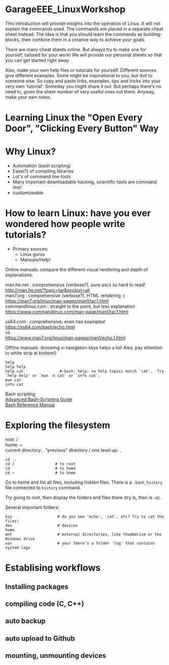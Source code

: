 # GarageEEE_LinuxWorkshop

This introduction will provide insights into the operation of Linux. It will not explain the commands used. The commands are placed in a separate cheat sheet instead. The idea is that you should learn the commands as building-blocks, then combine them in a creative way to achieve your goals.

There are many cheat sheets online. But always try to make one for yourself, tailored for your work! We will provide our personal sheets so that you can get started right away.

Also, make your own help files or tutorials for yourself. Different sources give different examples. Some might be inspirational to you, but dull to someone else. So copy and paste links, examples, tips and tricks into your very own 'tutorial'. Someday you might share it out. But perhaps there's no need to, given the sheer number of very useful ones out there. Anyway, make your own notes.

# Learning Linux the "Open Every Door", "Clicking Every Button" Way

# Why Linux?
- Automation (bash scripting)
- Ease(?) of compiling libraries 
- Lot's of command line tools
- Many important downloadable hacking, scientific tools are command line!
- customizeable

# How to learn Linux: have you ever wondered how people write tutorials?
- Primary sources:
  - Linux gurus
  - Manuals/Help!

Online manuals: compare the different visual rendering and depth of explanations:

man.he.net : comprehensive (verbose?), pure ascii so hard to read!   
http://man.he.net/?topic=tar&section=all  
man7.org : comprehensive (verbose?), HTML rendering :)  
https://man7.org/linux/man-pages/man1/tar.1.html  
commandlinux.com : straight to the point, but less explanation  
https://www.commandlinux.com/man-page/man1/tar.1.html  

ss64.com : comprehensive; even has examples!  
https://ss64.com/bash/echo.html  
vs  
https://www.man7.org/linux/man-pages/man1/echo.1.html

Offline manuals: (knowing vi navigation keys helps a lot! Also, pay attention to white strip at bottom!)
```
help
help help   
help cat                #-bash: help: no help topics match `cat'.  Try `help help' or `man -k cat' or `info cat'.
man cat
info cat
```

Bash scripting  
[Advanced Bash-Scripting Guide](https://tldp.org/LDP/abs/html/)  
[Bash Reference Manual](https://www.gnu.org/software/bash/manual/bash.html)

# Exploring the filesystem
root: /  
home: ~  
current directory:  .
"previous" directory / one level up:  ..

```
cd ..
cd /                  # to root
cd                    # to home
cd ~                  # to home
```
Go to home and list all files, including hidden files. There is a ```.bash_history``` file connected to ```history``` command.

Try going to root, then display the folders and files there (try ls, then ls -a).

Several important folders:  
```
bin                    # do you see 'echo', 'cat', etc? Try to cat the files!
dev                    # devices
home
mnt                    # external directories, like thumbdrive or the Windows drive
var                    # your there's a folder 'log' that contains system logs
```

# Establising workflows
## Installing packages
## compiling code (C, C++)
## auto backup
## auto upload to Github
## mounting, unmounting devices

